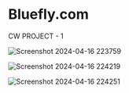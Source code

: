 # Bluefly.com

CW PROJECT - 1

![Screenshot 2024-04-16 223759](https://github.com/Rohitsingh13131313/Bluefly.com/assets/153498704/4655bb82-7c54-4ba3-b03a-02c81e943d27)

![Screenshot 2024-04-16 224219](https://github.com/Rohitsingh13131313/Bluefly.com/assets/153498704/3ec419bf-eeb6-4ec6-84e0-1a2bf5b7512d)


![Screenshot 2024-04-16 224251](https://github.com/Rohitsingh13131313/Bluefly.com/assets/153498704/90c8c8f3-f8e5-40f8-ae11-c27e5bfa5fde)

